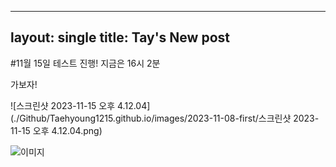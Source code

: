 ----
layout: single
title: Tay's New post
----

#11월 15일 테스트 진행! 지금은 16시 2분

가보자!

 

![스크린샷 2023-11-15 오후 4.12.04](./Github/Taehyoung1215.github.io/images/2023-11-08-first/스크린샷 2023-11-15 오후 4.12.04.png)

![이미지](../../../../Github/Taehyoung1215.github.io/images/2023-11-15-first/이미지.png)
